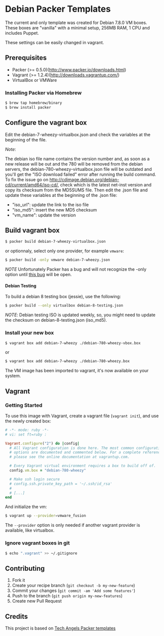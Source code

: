 # Debian Packer Templates

The current and only template was created for Debian 7.8.0 VM boxes.
These boxes are "vanilla" with a minimal setup, 256MB RAM, 1 CPU and includes Puppet.

These settings can be easily changed in vagrant.

## Prerequisites

* Packer (>= 0.5.0)(http://www.packer.io/downloads.html)
* Vagrant (>= 1.2.4)(http://downloads.vagrantup.com/)
* VirtualBox or VMWare

### Installing Packer via Homebrew

```bash
$ brew tap homebrew/binary
$ brew install packer
```

## Configure the vagrant box

Edit the debian-7-wheezy-virtualbox.json and check the variables at the beginning of the file.

*Note*:

The debian iso file name contains the version number and, as soon as a new release will be out and the 780 will be removed from the debian servers, the debian-780-wheezy-virtualbox.json file will be outdated and you'll get the "ISO download failed" error after running the build command.
To fix the issue go on http://cdimage.debian.org/debian-cd/current/amd64/iso-cd/, check which is the latest net-inst version and copy its checksum from the MD5SUMS file. Then edit the .json file and update these variables at the beginning of the .json file:
* "iso_url": update the link to the iso file
* "iso_md5": insert the new MD5 checksum
* "vm_name": update the version

## Build vagrant box

```bash
$ packer build debian-7-wheezy-virtualbox.json
```

or optionnaly, select only one provider, for example ```vmware```:

```bash
$ packer build -only vmware debian-7-wheezy.json
```
*NOTE* Unfortunately Packer has a bug and will not recognize the -only option until [this bug](https://github.com/mitchellh/packer/pull/1402) will be open.

#### Debian Testing

To build a debian 8 testing box (jessie), use the following:

```bash
$ packer build --only virtualbox debian-8-testing.json
```

*NOTE*: Debian testing ISO is updated weekly, so, you might need to update the checksum on debian-8-testing.json (iso_md5).

### Install your new box

```bash
$ vagrant box add debian-7-wheezy ./debian-780-wheezy-vbox.box
```

or

```bash
$ vagrant box add debian-7-wheezy ./debian-780-wheezy.box
```

The VM image has been imported to vagrant, it's now available on your system.

## Vagrant

### Getting Started

To use this image with Vagrant, create a vagrant file (```vagrant init```), and use the newly created box:

```ruby
# -*- mode: ruby -*-
# vi: set ft=ruby :

Vagrant.configure("2") do |config|
  # All Vagrant configuration is done here. The most common configuration
  # options are documented and commented below. For a complete reference,
  # please see the online documentation at vagrantup.com.

  # Every Vagrant virtual environment requires a box to build off of.
  config.vm.box = "debian-780-wheezy"

  # Make ssh login secure
  # config.ssh.private_key_path = '~/.ssh/id_rsa'
  #
  # [...]
end
```

And initialize the vm:

```bash
$ vagrant up --provider=vmware_fusion
```

The ```--provider``` option is only needed if another vagrant provider is available, like virtualbox.

### Ignore vagrant boxes in git

```bash
$ echo ".vagrant" >> ~/.gitignore
```

## Contributing

1. Fork it
2. Create your recipe branch (`git checkout -b my-new-feature`)
3. Commit your changes (`git commit -am 'Add some features'`)
4. Push to the branch (`git push origin my-new-features`)
5. Create new Pull Request

## Credits

  This project is based on [Tech Angels Packer templates](https://github.com/tech-angels/packer-templates/)
